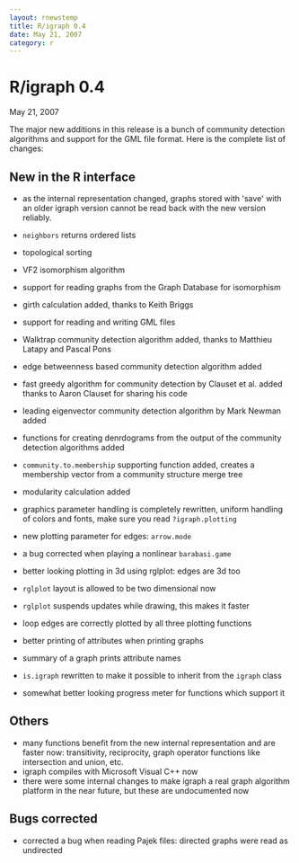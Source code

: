 ```yaml
---
layout: rnewstemp
title: R/igraph 0.4
date: May 21, 2007
category: r
---
```


R/igraph 0.4
============

May 21, 2007

The major new additions in this release is a bunch of community
detection algorithms and support for the GML file format. Here 
is the complete list of changes:

<!--more-->

New in the R interface
----------------------

- as the internal representation changed, graphs stored with 'save' 
  with an older igraph version cannot be read back with the new
  version reliably.
- `neighbors` returns ordered lists

- topological sorting
- VF2 isomorphism algorithm
- support for reading graphs from the Graph Database for isomorphism
- girth calculation added, thanks to Keith Briggs
- support for reading and writing GML files

- Walktrap community detection algorithm added, thanks to Matthieu Latapy 
  and Pascal Pons
- edge betweenness based community detection algorithm added
- fast greedy algorithm for community detection by Clauset et al. added
  thanks to Aaron Clauset for sharing his code  
- leading eigenvector community detection algorithm by Mark Newman added
- functions for creating denrdograms from the output of the 
  community detection algorithms added
- `community.to.membership` supporting function added, creates 
  a membership vector from a community structure merge tree
- modularity calculation added

- graphics parameter handling is completely rewritten, uniform handling 
  of colors and fonts, make sure you read `?igraph.plotting`
- new plotting parameter for edges: `arrow.mode`
- a bug corrected when playing a nonlinear `barabasi.game`
- better looking plotting in 3d using rglplot: edges are 3d too
- `rglplot` layout is allowed to be two dimensional now
- `rglplot` suspends updates while drawing, this makes it faster
- loop edges are correctly plotted by all three plotting functions

- better printing of attributes when printing graphs
- summary of a graph prints attribute names
- `is.igraph` rewritten to make it possible to inherit from the `igraph` class
- somewhat better looking progress meter for functions which support it

Others
------

- many functions benefit from the new internal representation and are 
  faster now: transitivity, reciprocity, graph operator functions like 
  intersection and union, etc.
- igraph compiles with Microsoft Visual C++ now
- there were some internal changes to make igraph a real graph algorithm
  platform in the near future, but these are undocumented now

Bugs corrected
--------------

- corrected a bug when reading Pajek files: directed graphs were read as
  undirected
